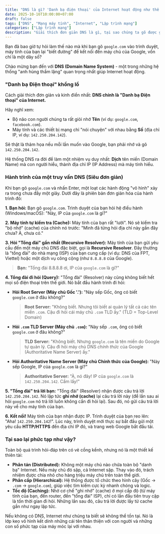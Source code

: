 ```yaml
---
title: "DNS là gì? 'Danh bạ điện thoại' của Internet hoạt động như thế nào?"
date: 2025-10-16T10:00:00+07:00
draft: false
tags: ["DNS", "Mạng máy tính", "Internet", "Lập trình mạng"]
categories: ["Lập trình mạng"]
description: "Giải thích đơn giản DNS là gì, tại sao chúng ta gõ được google.com thay vì một dãy số IP khó nhớ, và quy trình phân giải tên miền."
---
```


Bạn đã bao giờ tự hỏi làm thế nào mà khi bạn gõ `google.com` vào trình duyệt, máy tính của bạn lại "biết đường" để kết nối đến máy chủ của Google, vốn chỉ là một dãy số?

Chào mừng bạn đến với **DNS (Domain Name System)** - một trong những hệ thống "anh hùng thầm lặng" quan trọng nhất giúp Internet hoạt động.

### "Danh bạ Điện thoại" khổng lồ

Cách giải thích đơn giản và kinh điển nhất: **DNS chính là "Danh bạ Điện thoại" của Internet.**

Hãy nghĩ xem:
* Bộ não con người chúng ta rất giỏi nhớ **Tên** (ví dụ: `google.com`, `facebook.com`).
* Máy tính và các thiết bị mạng chỉ "nói chuyện" với nhau bằng **Số** (địa chỉ IP, ví dụ: `142.250.204.142`).

Sẽ thật là thảm họa nếu mỗi lần muốn vào Google, bạn phải nhớ và gõ `142.250.204.142`.

Hệ thống DNS ra đời để làm một nhiệm vụ duy nhất: **Dịch** tên miền (Domain Name) mà con người hiểu, thành địa chỉ IP (IP Address) mà máy tính hiểu.

### Hành trình của một truy vấn DNS (Siêu đơn giản)

Khi bạn gõ `google.com` và nhấn Enter, một loạt các hành động "vô hình" xảy ra trong chưa đầy một giây. Dưới đây là phiên bản đơn giản hóa của hành trình đó:

**1. Bạn hỏi:** Bạn gõ `google.com`. Trình duyệt của bạn hỏi hệ điều hành (Windows/macOS): "Này, IP của `google.com` là gì?"

**2. Máy tính tự kiểm tra (Cache):** Máy tính của bạn rất "lười". Nó sẽ kiểm tra "bộ nhớ" (cache) của chính nó trước: "Mình đã từng hỏi địa chỉ này gần đây chưa? À, chưa có."

**3. Hỏi "Tổng đài" gần nhất (Recursive Resolver):** Máy tính của bạn gửi yêu cầu đến một máy chủ DNS đặc biệt, gọi là **Recursive Resolver**. Đây thường là "tổng đài" do nhà mạng (ISP) của bạn cung cấp (ví dụ: DNS của FPT, Viettel) hoặc một dịch vụ công cộng (như `8.8.8.8` của Google).

> **Bạn:** "Tổng đài 8.8.8.8 ơi, IP của `google.com` là gì?"

**4. Tổng đài đi hỏi (Query):** "Tổng đài" (Resolver) này cũng không biết hết mọi số điện thoại trên thế giới. Nó bắt đầu hành trình đi hỏi:

* **Hỏi Root Server (Máy chủ Gốc  '.'):** "Này sếp Gốc, ông có biết `google.com` ở đâu không?"
    > **Root Server:** "Không biết. Nhưng tôi biết ai quản lý tất cả các tên miền `.com`. Cậu đi hỏi cái máy chủ `.com` TLD ấy." (TLD = Top-Level Domain)

* **Hỏi `.com` TLD Server (Máy chủ `.com`):** "Này sếp `.com`, ông có biết `google.com` ở đâu không?"
    > **TLD Server:** "Không biết. Nhưng `google.com` là tên miền do Google tự quản lý. Cậu đi hỏi máy chủ DNS *chính thức* của Google (Authoritative Name Server) ấy."

* **Hỏi Authoritative Name Server (Máy chủ Chính thức của Google):** "Này sếp Google, IP của `google.com` là gì?"
    > **Authoritative Server:** "À, nó đây! IP của `google.com` là `142.250.204.142`. Cầm lấy!"

**5. "Tổng đài" trả lời bạn:** "Tổng đài" (Resolver) nhận được câu trả lời `142.250.204.142`. Nó lập tức **ghi nhớ (cache)** lại câu trả lời này (để lần sau ai hỏi `google.com` nó trả lời luôn không cần đi hỏi lại). Sau đó, nó gửi câu trả lời này về cho máy tính của bạn.

**6. Kết nối!** Máy tính của bạn nhận được IP. Trình duyệt của bạn reo lên: "Aha! `142.250.204.142`!". Lúc này, trình duyệt mới thực sự bắt đầu gửi một yêu cầu **HTTP/HTTPS** đến địa chỉ IP đó, và trang web Google bắt đầu tải.



### Tại sao lại phức tạp như vậy?

Toàn bộ quá trình hỏi-đáp trên có vẻ cồng kềnh, nhưng nó là một thiết kế thiên tài:

* **Phân tán (Distributed):** Không một máy chủ nào chứa toàn bộ "danh bạ" Internet. Nếu máy chủ đó sập, cả Internet sập. Thay vào đó, trách nhiệm được chia nhỏ cho hàng triệu máy chủ trên toàn thế giới.
* **Phân cấp (Hierarchical):** Hệ thống được tổ chức theo hình cây (Gốc -> `.com` -> `google.com`), giúp việc tìm kiếm cực kỳ nhanh chóng và logic.
* **Tốc độ (Caching):** Nhờ cơ chế "ghi nhớ" (cache) ở mọi cấp độ (từ máy tính của bạn, đến router, đến "tổng đài" ISP), chỉ có lần đầu tiên truy cập là tốn thời gian đi hỏi. Những lần sau đó, câu trả lời được lấy từ cache gần như ngay lập tức.

Nếu không có DNS, Internet như chúng ta biết sẽ không thể tồn tại. Nó là lớp keo vô hình kết dính những cái tên thân thiện với con người và những con số phức tạp của máy móc lại với nhau.